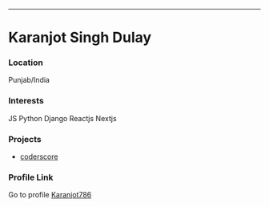 ---
# Karanjot Singh Dulay

### Location

Punjab/India

### Interests

JS
Python
Django
Reactjs
Nextjs
 
### Projects


- [coderscore](https://github.com/Karanjot786/coderscore)

### Profile Link

Go to profile [Karanjot786](https://github.com/Karanjot786/)